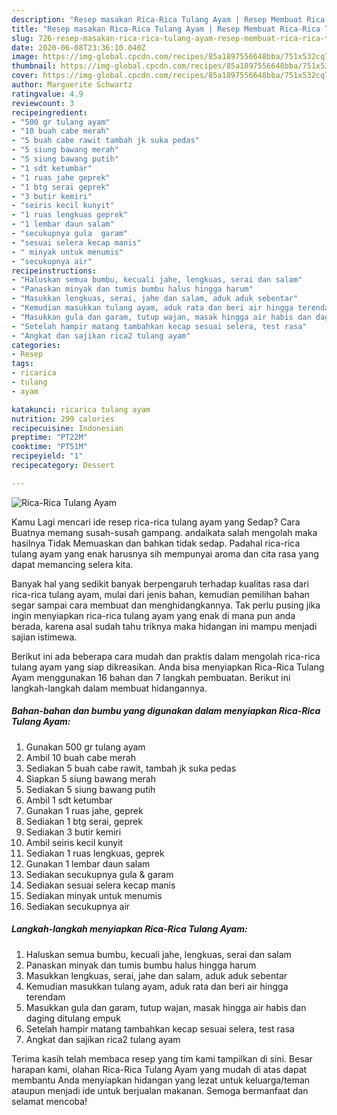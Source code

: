 ```yaml
---
description: "Resep masakan Rica-Rica Tulang Ayam | Resep Membuat Rica-Rica Tulang Ayam Yang Sedap"
title: "Resep masakan Rica-Rica Tulang Ayam | Resep Membuat Rica-Rica Tulang Ayam Yang Sedap"
slug: 726-resep-masakan-rica-rica-tulang-ayam-resep-membuat-rica-rica-tulang-ayam-yang-sedap
date: 2020-06-08T23:36:10.040Z
image: https://img-global.cpcdn.com/recipes/85a1897556648bba/751x532cq70/rica-rica-tulang-ayam-foto-resep-utama.jpg
thumbnail: https://img-global.cpcdn.com/recipes/85a1897556648bba/751x532cq70/rica-rica-tulang-ayam-foto-resep-utama.jpg
cover: https://img-global.cpcdn.com/recipes/85a1897556648bba/751x532cq70/rica-rica-tulang-ayam-foto-resep-utama.jpg
author: Marguerite Schwartz
ratingvalue: 4.9
reviewcount: 3
recipeingredient:
- "500 gr tulang ayam"
- "10 buah cabe merah"
- "5 buah cabe rawit tambah jk suka pedas"
- "5 siung bawang merah"
- "5 siung bawang putih"
- "1 sdt ketumbar"
- "1 ruas jahe geprek"
- "1 btg serai geprek"
- "3 butir kemiri"
- "seiris kecil kunyit"
- "1 ruas lengkuas geprek"
- "1 lembar daun salam"
- "secukupnya gula  garam"
- "sesuai selera kecap manis"
- " minyak untuk menumis"
- "secukupnya air"
recipeinstructions:
- "Haluskan semua bumbu, kecuali jahe, lengkuas, serai dan salam"
- "Panaskan minyak dan tumis bumbu halus hingga harum"
- "Masukkan lengkuas, serai, jahe dan salam, aduk aduk sebentar"
- "Kemudian masukkan tulang ayam, aduk rata dan beri air hingga terendam"
- "Masukkan gula dan garam, tutup wajan, masak hingga air habis dan daging ditulang empuk"
- "Setelah hampir matang tambahkan kecap sesuai selera, test rasa"
- "Angkat dan sajikan rica2 tulang ayam"
categories:
- Resep
tags:
- ricarica
- tulang
- ayam

katakunci: ricarica tulang ayam 
nutrition: 299 calories
recipecuisine: Indonesian
preptime: "PT22M"
cooktime: "PT51M"
recipeyield: "1"
recipecategory: Dessert

---
```



![Rica-Rica Tulang Ayam](https://img-global.cpcdn.com/recipes/85a1897556648bba/751x532cq70/rica-rica-tulang-ayam-foto-resep-utama.jpg)

Kamu Lagi mencari ide resep rica-rica tulang ayam yang Sedap? Cara Buatnya memang susah-susah gampang. andaikata salah mengolah maka hasilnya Tidak Memuaskan dan bahkan tidak sedap. Padahal rica-rica tulang ayam yang enak harusnya sih mempunyai aroma dan cita rasa yang dapat memancing selera kita.



Banyak hal yang sedikit banyak berpengaruh terhadap kualitas rasa dari rica-rica tulang ayam, mulai dari jenis bahan, kemudian pemilihan bahan segar sampai cara membuat dan menghidangkannya. Tak perlu pusing jika ingin menyiapkan rica-rica tulang ayam yang enak di mana pun anda berada, karena asal sudah tahu triknya maka hidangan ini mampu menjadi sajian istimewa.


Berikut ini ada beberapa cara mudah dan praktis dalam mengolah rica-rica tulang ayam yang siap dikreasikan. Anda bisa menyiapkan Rica-Rica Tulang Ayam menggunakan 16 bahan dan 7 langkah pembuatan. Berikut ini langkah-langkah dalam membuat hidangannya.

<!--inarticleads1-->

##### Bahan-bahan dan bumbu yang digunakan dalam menyiapkan Rica-Rica Tulang Ayam:

1. Gunakan 500 gr tulang ayam
1. Ambil 10 buah cabe merah
1. Sediakan 5 buah cabe rawit, tambah jk suka pedas
1. Siapkan 5 siung bawang merah
1. Sediakan 5 siung bawang putih
1. Ambil 1 sdt ketumbar
1. Gunakan 1 ruas jahe, geprek
1. Sediakan 1 btg serai, geprek
1. Sediakan 3 butir kemiri
1. Ambil seiris kecil kunyit
1. Sediakan 1 ruas lengkuas, geprek
1. Gunakan 1 lembar daun salam
1. Sediakan secukupnya gula &amp; garam
1. Sediakan sesuai selera kecap manis
1. Sediakan  minyak untuk menumis
1. Sediakan secukupnya air




<!--inarticleads2-->

##### Langkah-langkah menyiapkan Rica-Rica Tulang Ayam:

1. Haluskan semua bumbu, kecuali jahe, lengkuas, serai dan salam
1. Panaskan minyak dan tumis bumbu halus hingga harum
1. Masukkan lengkuas, serai, jahe dan salam, aduk aduk sebentar
1. Kemudian masukkan tulang ayam, aduk rata dan beri air hingga terendam
1. Masukkan gula dan garam, tutup wajan, masak hingga air habis dan daging ditulang empuk
1. Setelah hampir matang tambahkan kecap sesuai selera, test rasa
1. Angkat dan sajikan rica2 tulang ayam




Terima kasih telah membaca resep yang tim kami tampilkan di sini. Besar harapan kami, olahan Rica-Rica Tulang Ayam yang mudah di atas dapat membantu Anda menyiapkan hidangan yang lezat untuk keluarga/teman ataupun menjadi ide untuk berjualan makanan. Semoga bermanfaat dan selamat mencoba!

